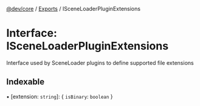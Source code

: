 [@dev/core](../README.md) / [Exports](../modules.md) / ISceneLoaderPluginExtensions

# Interface: ISceneLoaderPluginExtensions

Interface used by SceneLoader plugins to define supported file extensions

## Indexable

▪ [extension: `string`]: { `isBinary`: `boolean`  }

